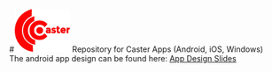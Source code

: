 #<img src="https://github.com/FutureProg/Caster/blob/master/Caster_Resources/title.png?raw=true" width="20%"/>
Repository for Caster Apps (Android, iOS, Windows) <br/>
The android app design can be found here: <a href="https://docs.google.com/presentation/d/1mL2SCdt58fwieVYCdFVPcE_G-W3EwfM3spEyMYp2hkk/edit?usp=sharing">App Design Slides</a>
